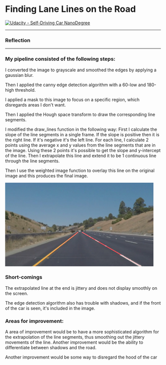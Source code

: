 # **Finding Lane Lines on the Road** 
[![Udacity - Self-Driving Car NanoDegree](https://s3.amazonaws.com/udacity-sdc/github/shield-carnd.svg)](http://www.udacity.com/drive)


---
### Reflection
---

### My pipeline consisted of the following steps:

I converted the image to grayscale and smoothed the edges by applying a gaussian blur.

Then I applied the canny edge detection algorithm with a 60-low and 180-high threshold.

I applied a mask to this image to focus on a specific region, which disregards areas I don't want.

Then I applied the Hough space transform to draw the corresponding line segments. 

I modified the draw_lines function in the following way: 
First I calculate the slope of the line segments in a single frame. If the slope is positive then it is the right line. If it's negative it's the left line.
For each line, I calculate 2 points using the average x and y values from the line segments that are in the image.
Using these 2 points it's possible to get the slope and y-intercept of the line.
Then I extrapolate this line and extend it to be 1 continuous line through the line segments.

Then I use the weighted image function to overlay this line on the original image and this produces the final image.

<img src="test_images_output/whiteCarLaneSwitch.jpg" width="480" alt="Combined Image" />


### Short-comings
The extrapolated line at the end is jittery and does not display smoothly on the screen. 

The edge detection algorithm also has trouble with shadows, and if the front of the car is seen, it's included in the image.


### Areas for improvement:
A area of improvement would be to have a more sophisticated algorithm for the extrapolation of the line segments, thus smoothing out the jittery movements of the line.
Another improvement would be the ability to differentiate between shadows and the road.

Another improvement would be some way to disregard the hood of the car

